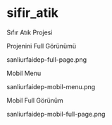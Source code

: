 # sifir_atik
Sıfır Atık Projesi

Projenini Full Görünümü

sanliurfaidep-full-page.png


Mobil Menu

sanliurfaidep-mobil-menu.png

Mobil Full Görünüm

sanliurfaidep-mobil-full-page.png
